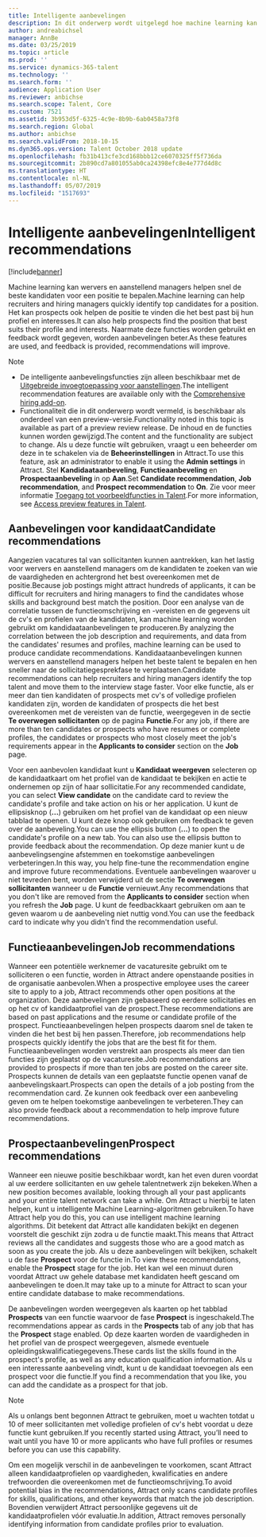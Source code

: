```yaml
---
title: Intelligente aanbevelingen
description: In dit onderwerp wordt uitgelegd hoe machine learning kan worden gebruikt voor aanbevelingen van functies en sollicitanten.
author: andreabichsel
manager: AnnBe
ms.date: 03/25/2019
ms.topic: article
ms.prod: ''
ms.service: dynamics-365-talent
ms.technology: ''
ms.search.form: ''
audience: Application User
ms.reviewer: anbichse
ms.search.scope: Talent, Core
ms.custom: 7521
ms.assetid: 3b953d5f-6325-4c9e-8b9b-6ab0458a73f8
ms.search.region: Global
ms.author: anbichse
ms.search.validFrom: 2018-10-15
ms.dyn365.ops.version: Talent October 2018 update
ms.openlocfilehash: fb31b413cfe3cd168bbb12ce6070325ff5f736da
ms.sourcegitcommit: 2b890cd7a801055ab0ca24398efc8e4e777d4d8c
ms.translationtype: HT
ms.contentlocale: nl-NL
ms.lasthandoff: 05/07/2019
ms.locfileid: "1517693"
---
```

# <a name="intelligent-recommendations"></a><span data-ttu-id="85734-103">Intelligente aanbevelingen</span><span class="sxs-lookup"><span data-stu-id="85734-103">Intelligent recommendations</span></span>

[!include[banner](../includes/banner.md)]

<span data-ttu-id="85734-104">Machine learning kan wervers en aanstellend managers helpen snel de beste kandidaten voor een positie te bepalen.</span><span class="sxs-lookup"><span data-stu-id="85734-104">Machine learning can help recruiters and hiring managers quickly identify top candidates for a position.</span></span> <span data-ttu-id="85734-105">Het kan prospects ook helpen de positie te vinden die het best past bij hun profiel en interesses.</span><span class="sxs-lookup"><span data-stu-id="85734-105">It can also help prospects find the position that best suits their profile and interests.</span></span> <span data-ttu-id="85734-106">Naarmate deze functies worden gebruikt en feedback wordt gegeven, worden aanbevelingen beter.</span><span class="sxs-lookup"><span data-stu-id="85734-106">As these features are used, and feedback is provided, recommendations will improve.</span></span>

> [!NOTE] 
> - <span data-ttu-id="85734-107">De intelligente aanbevelingsfuncties zijn alleen beschikbaar met de [Uitgebreide invoegtoepassing voor aanstellingen](https://docs.microsoft.com/en-us/dynamics365/unified-operations/talent/attract-comprehensive-hiring).</span><span class="sxs-lookup"><span data-stu-id="85734-107">The intelligent recommendation features are available only with the [Comprehensive hiring add-on](https://docs.microsoft.com/en-us/dynamics365/unified-operations/talent/attract-comprehensive-hiring).</span></span>
> - <span data-ttu-id="85734-108">Functionaliteit die in dit onderwerp wordt vermeld, is beschikbaar als onderdeel van een preview-versie.</span><span class="sxs-lookup"><span data-stu-id="85734-108">Functionality noted in this topic is available as part of a preview review release.</span></span> <span data-ttu-id="85734-109">De inhoud en de functies kunnen worden gewijzigd.</span><span class="sxs-lookup"><span data-stu-id="85734-109">The content and the functionality are subject to change.</span></span> <span data-ttu-id="85734-110">Als u deze functie wilt gebruiken, vraagt u een beheerder om deze in te schakelen via de **Beheerinstellingen** in Attract.</span><span class="sxs-lookup"><span data-stu-id="85734-110">To use this feature, ask an administrator to enable it using the **Admin settings** in Attract.</span></span> <span data-ttu-id="85734-111">Stel **Kandidaataanbeveling**, **Functieaanbeveling** en **Prospectaanbeveling** in op **Aan**.</span><span class="sxs-lookup"><span data-stu-id="85734-111">Set **Candidate recommendation**, **Job recommendation**, and **Prospect recommendation** to **On**.</span></span> <span data-ttu-id="85734-112">Zie voor meer informatie [Toegang tot voorbeeldfuncties in Talent](https://docs.microsoft.com/en-us/dynamics365/unified-operations/talent/access-preview-feature).</span><span class="sxs-lookup"><span data-stu-id="85734-112">For more information, see [Access preview features in Talent](https://docs.microsoft.com/en-us/dynamics365/unified-operations/talent/access-preview-feature).</span></span> 


## <a name="candidate-recommendations"></a><span data-ttu-id="85734-113">Aanbevelingen voor kandidaat</span><span class="sxs-lookup"><span data-stu-id="85734-113">Candidate recommendations</span></span>

<span data-ttu-id="85734-114">Aangezien vacatures tal van sollicitanten kunnen aantrekken, kan het lastig voor wervers en aanstellend managers om de kandidaten te zoeken van wie de vaardigheden en achtergrond het best overeenkomen met de positie.</span><span class="sxs-lookup"><span data-stu-id="85734-114">Because job postings might attract hundreds of applicants, it can be difficult for recruiters and hiring managers to find the candidates whose skills and background best match the position.</span></span> <span data-ttu-id="85734-115">Door een analyse van de correlatie tussen de functieomschrijving en -vereisten en de gegevens uit de cv's en profielen van de kandidaten, kan machine learning worden gebruikt om kandidaataanbevelingen te produceren.</span><span class="sxs-lookup"><span data-stu-id="85734-115">By analyzing the correlation between the job description and requirements, and data from the candidates' resumes and profiles, machine learning can be used to produce candidate recommendations.</span></span> <span data-ttu-id="85734-116">Kandidaataanbevelingen kunnen wervers en aanstellend managers helpen het beste talent te bepalen en hen sneller naar de sollicitatiegesprekfase te verplaatsen.</span><span class="sxs-lookup"><span data-stu-id="85734-116">Candidate recommendations can help recruiters and hiring managers identify the top talent and move them to the interview stage faster.</span></span> <span data-ttu-id="85734-117">Voor elke functie, als er meer dan tien kandidaten of prospects met cv's of volledige profielen kandidaten zijn, worden de kandidaten of prospects die het best overeenkomen met de vereisten van de functie, weergegeven in de sectie **Te overwegen sollicitanten** op de pagina **Functie**.</span><span class="sxs-lookup"><span data-stu-id="85734-117">For any job, if there are more than ten candidates or prospects who have resumes or complete profiles, the candidates or prospects who most closely meet the job's requirements appear in the **Applicants to consider** section on the **Job** page.</span></span>

<span data-ttu-id="85734-118">Voor een aanbevolen kandidaat kunt u **Kandidaat weergeven** selecteren op de kandidaatkaart om het profiel van de kandidaat te bekijken en actie te ondernemen op zijn of haar sollicitatie.</span><span class="sxs-lookup"><span data-stu-id="85734-118">For any recommended candidate, you can select **View candidate** on the candidate card to review the candidate's profile and take action on his or her application.</span></span> <span data-ttu-id="85734-119">U kunt de ellipsisknop (**...**) gebruiken om het profiel van de kandidaat op een nieuw tabblad te openen. U kunt deze knop ook gebruiken om feedback te geven over de aanbeveling.</span><span class="sxs-lookup"><span data-stu-id="85734-119">You can use the ellipsis button (**...**) to open the candidate's profile on a new tab. You can also use the ellipsis button to provide feedback about the recommendation.</span></span> <span data-ttu-id="85734-120">Op deze manier kunt u de aanbevelingsengine afstemmen en toekomstige aanbevelingen verbeteringen.</span><span class="sxs-lookup"><span data-stu-id="85734-120">In this way, you help fine-tune the recommendation engine and improve future recommendations.</span></span> <span data-ttu-id="85734-121">Eventuele aanbevelingen waarover u niet tevreden bent, worden verwijderd uit de sectie **Te overwegen sollicitanten** wanneer u de **Functie** vernieuwt.</span><span class="sxs-lookup"><span data-stu-id="85734-121">Any recommendations that you don't like are removed from the **Applicants to consider** section when you refresh the **Job** page.</span></span> <span data-ttu-id="85734-122">U kunt de feedbackkaart gebruiken om aan te geven waarom u de aanbeveling niet nuttig vond.</span><span class="sxs-lookup"><span data-stu-id="85734-122">You can use the feedback card to indicate why you didn't find the recommendation useful.</span></span>

## <a name="job-recommendations"></a><span data-ttu-id="85734-123">Functieaanbevelingen</span><span class="sxs-lookup"><span data-stu-id="85734-123">Job recommendations</span></span> 

<span data-ttu-id="85734-124">Wanneer een potentiële werknemer de vacaturesite gebruikt om te solliciteren o een functie, worden in Attract andere openstaande posities in de organisatie aanbevolen.</span><span class="sxs-lookup"><span data-stu-id="85734-124">When a prospective employee uses the career site to apply to a job, Attract recommends other open positions at the organization.</span></span> <span data-ttu-id="85734-125">Deze aanbevelingen zijn gebaseerd op eerdere sollicitaties en op het cv of kandidaatprofiel van de prospect.</span><span class="sxs-lookup"><span data-stu-id="85734-125">These recommendations are based on past applications and the resume or candidate profile of the prospect.</span></span> <span data-ttu-id="85734-126">Functieaanbevelingen helpen prospects daarom snel de taken te vinden die het best bij hen passen.</span><span class="sxs-lookup"><span data-stu-id="85734-126">Therefore, job recommendations help prospects quickly identify the jobs that are the best fit for them.</span></span> <span data-ttu-id="85734-127">Functieaanbevelingen worden verstrekt aan prospects als meer dan tien functies zijn geplaatst op de vacaturesite.</span><span class="sxs-lookup"><span data-stu-id="85734-127">Job recommendations are provided to prospects if more than ten jobs are posted on the career site.</span></span> <span data-ttu-id="85734-128">Prospects kunnen de details van een geplaatste functie openen vanaf de aanbevelingskaart.</span><span class="sxs-lookup"><span data-stu-id="85734-128">Prospects can open the details of a job posting from the recommendation card.</span></span> <span data-ttu-id="85734-129">Ze kunnen ook feedback over een aanbeveling geven om te helpen toekomstige aanbevelingen te verbeteren.</span><span class="sxs-lookup"><span data-stu-id="85734-129">They can also provide feedback about a recommendation to help improve future recommendations.</span></span>

## <a name="prospect-recommendations"></a><span data-ttu-id="85734-130">Prospectaanbevelingen</span><span class="sxs-lookup"><span data-stu-id="85734-130">Prospect recommendations</span></span> 

<span data-ttu-id="85734-131">Wanneer een nieuwe positie beschikbaar wordt, kan het even duren voordat al uw eerdere sollicitanten en uw gehele talentnetwerk zijn bekeken.</span><span class="sxs-lookup"><span data-stu-id="85734-131">When a new position becomes available, looking through all your past applicants and your entire talent network can take a while.</span></span> <span data-ttu-id="85734-132">Om Attract u hierbij te laten helpen, kunt u intelligente Machine Learning-algoritmen gebruiken.</span><span class="sxs-lookup"><span data-stu-id="85734-132">To have Attract help you do this, you can use intelligent machine learning algorithms.</span></span> <span data-ttu-id="85734-133">Dit betekent dat Attract alle kandidaten bekijkt en degenen voorstelt die geschikt zijn zodra u de functie maakt.</span><span class="sxs-lookup"><span data-stu-id="85734-133">This means that Attract reviews all the candidates and suggests those who are a good match as soon as you create the job.</span></span> <span data-ttu-id="85734-134">Als u deze aanbevelingen wilt bekijken, schakelt u de fase **Prospect** voor de functie in.</span><span class="sxs-lookup"><span data-stu-id="85734-134">To view these recommendations, enable the **Prospect** stage for the job.</span></span> <span data-ttu-id="85734-135">Het kan wel een minuut duren voordat Attract uw gehele database met kandidaten heeft gescand om aanbevelingen te doen.</span><span class="sxs-lookup"><span data-stu-id="85734-135">It may take up to a minute for Attract to scan your entire candidate database to make recommendations.</span></span>

<span data-ttu-id="85734-136">De aanbevelingen worden weergegeven als kaarten op het tabblad **Prospects** van een functie waarvoor de fase **Prospect** is ingeschakeld.</span><span class="sxs-lookup"><span data-stu-id="85734-136">The recommendations appear as cards in the **Prospects** tab of any job that has the **Prospect** stage enabled.</span></span> <span data-ttu-id="85734-137">Op deze kaarten worden de vaardigheden in het profiel van de prospect weergegeven, alsmede eventuele opleidingskwalificatiegegevens.</span><span class="sxs-lookup"><span data-stu-id="85734-137">These cards list the skills found in the prospect's profile, as well as any education qualification information.</span></span> <span data-ttu-id="85734-138">Als u een interessante aanbeveling vindt, kunt u de kandidaat toevoegen als een prospect voor die functie.</span><span class="sxs-lookup"><span data-stu-id="85734-138">If you find a recommendation that you like, you can add the candidate as a prospect for that job.</span></span>

> [!NOTE]
> <span data-ttu-id="85734-139">Als u onlangs bent begonnen Attract te gebruiken, moet u wachten totdat u 10 of meer sollicitanten met volledige profielen of cv's hebt voordat u deze functie kunt gebruiken.</span><span class="sxs-lookup"><span data-stu-id="85734-139">If you recently started using Attract, you’ll need to wait until you have 10 or more applicants who have full profiles or resumes before you can use this capability.</span></span>

<span data-ttu-id="85734-140">Om een mogelijk verschil in de aanbevelingen te voorkomen, scant Attract alleen kandidaatprofielen op vaardigheden, kwalificaties en andere trefwoorden die overeenkomen met de functieomschrijving.</span><span class="sxs-lookup"><span data-stu-id="85734-140">To avoid potential bias in the recommendations, Attract only scans candidate profiles for skills, qualifications, and other keywords that match the job description.</span></span> <span data-ttu-id="85734-141">Bovendien verwijdert Attract persoonlijke gegevens uit de kandidaatprofielen vóór evaluatie.</span><span class="sxs-lookup"><span data-stu-id="85734-141">In addition, Attract removes personally identifying information from candidate profiles prior to evaluation.</span></span>
